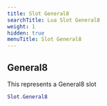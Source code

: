 ```yaml
---
title: Slot General8
searchTitle: Lua Slot General8
weight: 1
hidden: true
menuTitle: Slot General8
---
```

## General8

This represents a General8 slot
```lua
Slot.General8
```